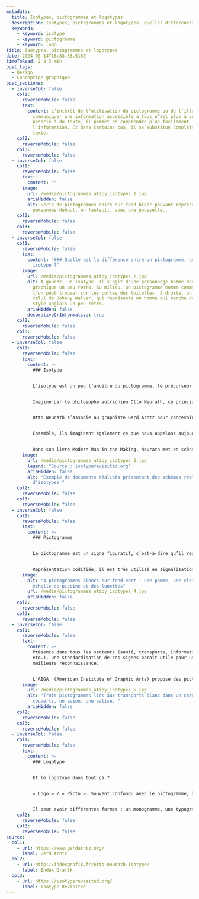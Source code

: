 ```yaml
---
metadata:
  title: Isotypes, pictogrammes et logotypes
  description: Isotypes, pictogrammes et logotypes, quelles différences ?
  keywords:
    - keyword: isotype
    - keyword: pictogramme
    - keyword: logo
title: Isotypes, pictogrammes et logotypes
date: 2024-03-14T16:33:53.518Z
timeToRead: 2 à 3 min
post_tags:
  - Design
  - Conception graphique
post_sections:
  - inverseCol: false
    col1:
      reverseMobile: false
      text:
        content: L’intérêt de l’utilisation du pictogramme ou de l’illustration pour
          communiquer une information accessible à tous n’est plus à prouver.
          Associé à du texte, il permet de comprendre plus facilement
          l’information. Et dans certains cas, il se substitue complètement au
          texte.
    col2:
      reverseMobile: false
    col3:
      reverseMobile: false
  - inverseCol: false
    col1:
      reverseMobile: false
      text:
        content: ""
      image:
        url: /media/pictogrammes_atipy_isotypes_1.jpg
        ariaHidden: false
        alt: Série de pictogrammes noirs sur fond blanc pouvant représentant des
          personnes debout, en fauteuil, avec une poussette...
    col2:
      reverseMobile: false
    col3:
      reverseMobile: false
  - inverseCol: false
    col1:
      reverseMobile: false
      text:
        content: "### Quelle est la différence entre un pictogramme, un logotype et un
          isotype ?"
      image:
        url: /media/pictogrammes_atipy_isotypes_2.jpg
        alt: A gauche, un isotype. Il s'agit d'une personnage homme dans un style
          graphique un peu rétro. Au milieu, un pictogramme homme comme ceux que
          l'on peut trouver sur les portes des toilettes. A droite, un logo
          celui de Johnny Walker, qui représente un homme qui marche dans un
          style anglais un peu rétro.
        ariaHidden: false
        decorativeOrInformative: true
    col2:
      reverseMobile: false
    col3:
      reverseMobile: false
  - inverseCol: false
    col1:
      reverseMobile: false
      text:
        content: >-
          ### Isotype


          L’isotype est un peu l’ancêtre du pictogramme, le précurseur. Créé en 1920, l’isotype (International System of TYpographic Picture Education) avait pour but la mise en place d’un langage universel.


          Imaginé par le philosophe autrichien Otto Neurath, ce principe de langage visuel devait être utilisé dans l’éducation. Efficace et pratique, il s’est vite étendu à d’autres domaines, comme la signalisation.


          Otto Neurath s’associe au graphiste Gerd Arntz pour concevoir plus de 4 000 signes au style épuré.


          Ensemble, ils imaginent également ce que nous appelons aujourd’hui les infographies ou datavisualisation, et dont le but est de rendre accessible une information au plus grand nombre.


          Dans son livre Modern Man in the Making, Neurath met en scène les données sociétales de l’époque. Il créée ainsi des centaines de schémas que l’on appelle infographies, si prisées aujourd’hui.
      image:
        url: /media/pictogrammes_atipy_isotypes_3.jpg
        legend: "Source : isotyperevisited.org"
        ariaHidden: false
        alt: "Exemple de documents réalisés présentant des schémas réalisés à partir
          d'isotypes "
    col2:
      reverseMobile: false
    col3:
      reverseMobile: false
  - inverseCol: false
    col1:
      reverseMobile: false
      text:
        content: >-
          ### Pictogramme


          Le pictogramme est un signe figuratif, c’est-à-dire qu’il représente un objet ou une situation (contrairement à l’idéogramme qui représente une idée).


          Représentation codifiée, il est très utilisé en signalisation et signalétique. Dans les gares, aéroports, musées, hôpitaux… il permet ainsi aux personnes pressées de comprendre rapidement l’information, ou aux usagers ne sachant pas lire d’y avoir également accès.
      image:
        alt: "4 pictogrammes blancs sur fond vert : une pomme, une clef à molette, une
          échelle de piscine et des lunettes"
        url: /media/pictogrammes_atipy_isotypes_4.jpg
        ariaHidden: false
    col2:
      reverseMobile: false
    col3:
      reverseMobile: false
  - inverseCol: false
    col1:
      reverseMobile: false
      text:
        content: >-
          Présents dans tous les secteurs (santé, transports, informatique,
          etc.), une standardisation de ces signes paraît utile pour une
          meilleure reconnaissance.


          L’AIGA, (American Institute of Graphic Arts) propose des pictogrammes simples et libres de droits téléchargeable en ligne dans le but de les diffuser largement. Nous les avons tous vu au moins une fois sur un panneau signalétique.
      image:
        url: /media/pictogrammes_atipy_isotypes_5.jpg
        alt: "Trois pictogrammes liés aux transports blanc dans un carré noir : des
          couverts, un avion, une valise. "
        ariaHidden: false
    col2:
      reverseMobile: false
    col3:
      reverseMobile: false
  - inverseCol: false
    col1:
      reverseMobile: false
      text:
        content: >-
          ### Logotype


          Et le logotype dans tout ça ?


          « Logo » / « Picto ». Souvent confondu avec le pictogramme, le logotype a une tout autre fonction. Le logo est une marque, une identité visuelle.


          Il peut avoir différentes formes : un monogramme, une typographie, un symbole, un blason… Mais son but ne sera pas de donner une information pratique, comme peut le faire le pictogramme, mais bien d’identifier une entité (ville, marque, institution…).
    col2:
      reverseMobile: false
    col3:
      reverseMobile: false
source:
  col1:
    - url: https://www.gerdarntz.org/
      label: Gerd Arntz
  col2:
    - url: http://indexgrafik.fr/otto-neurath-isotype/
      label: Index Grafik
  col3:
    - url: https://isotyperevisited.org/
      label: Isotype Revisited
---
```

